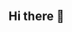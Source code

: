 ## Hi there 👋

<!--
**bigsholecx/Bigsholecx** is a ✨ _special_ ✨ repository because its `README.md` (this file) appears on your GitHub profile.

Here are some ideas to get you started:

- 🔭 I’m currently working on .my music career.
- 🌱 I’m currently learning ...
- 👯 I’m looking to collaborate on ... Afrobeats
- 🤔 I’m looking for help with ...Finance
- 💬 Ask me about ...
- 📫 How to reach me: ... ometanoritsesholaye@gmail.com
- 😄 Pronouns: ...
- ⚡ Fun fact: ...
-->
